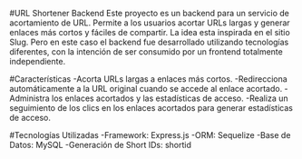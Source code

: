 #URL Shortener Backend
Este proyecto es un backend para un servicio de acortamiento de URL. Permite a los usuarios acortar URLs largas y generar enlaces más cortos y fáciles de compartir.
La idea esta inspirada en el sitio Slug. Pero en este caso el backend fue desarrollado utilizando tecnologías diferentes, con la intención de ser consumido por un frontend totalmente independiente.

#Características
-Acorta URLs largas a enlaces más cortos.
-Redirecciona automáticamente a la URL original cuando se accede al enlace acortado.
-Administra los enlaces acortados y las estadísticas de acceso.
-Realiza un seguimiento de los clics en los enlaces acortados para generar estadísticas de acceso.

#Tecnologías Utilizadas
-Framework: Express.js
-ORM: Sequelize
-Base de Datos: MySQL
-Generación de Short IDs: shortid
